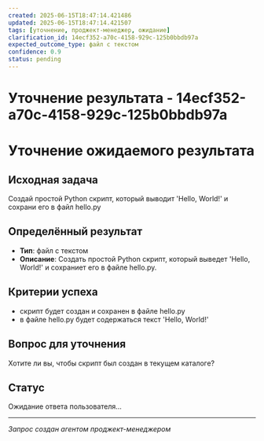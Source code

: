 ```yaml
---
created: 2025-06-15T18:47:14.421486
updated: 2025-06-15T18:47:14.421507
tags: [уточнение, проджект-менеджер, ожидание]
clarification_id: 14ecf352-a70c-4158-929c-125b0bbdb97a
expected_outcome_type: файл с текстом
confidence: 0.9
status: pending
---
```


# Уточнение результата - 14ecf352-a70c-4158-929c-125b0bbdb97a

# Уточнение ожидаемого результата

## Исходная задача
Создай простой Python скрипт, который выводит 'Hello, World!' и сохрани его в файл hello.py

## Определённый результат
- **Тип**: файл с текстом
- **Описание**: Создать простой Python скрипт, который выведет 'Hello, World!' и сохраниет его в файле hello.py.

## Критерии успеха
- скрипт будет создан и сохранен в файле hello.py
- в файле hello.py будет содержаться текст 'Hello, World!'

## Вопрос для уточнения
Хотите ли вы, чтобы скрипт был создан в текущем каталоге?

## Статус
Ожидание ответа пользователя...

---
*Запрос создан агентом проджект-менеджером*
